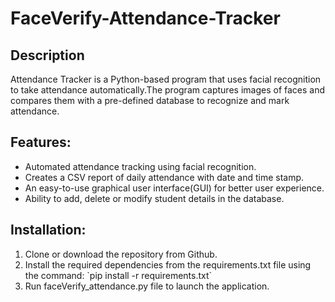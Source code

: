 # FaceVerify-Attendance-Tracker

## Description
Attendance Tracker is a Python-based program that uses facial recognition to take attendance automatically.The program captures images of faces and compares them with a pre-defined database to recognize and mark attendance.
## Features:
<ul>
  <li>Automated attendance tracking using facial recognition.</li>
  <li> Creates a CSV report of daily attendance with date and time stamp.</li>
  <li> An easy-to-use graphical user interface(GUI) for better user experience.</li>
  <li>Ability to add, delete or modify student details in the database.</li>
  </ul>
  
## Installation:
<ol>
<li>Clone or download the repository from Github.</li>
<li>Install the required dependencies from the requirements.txt file using the command: `pip install -r requirements.txt`</li>
<li>Run faceVerify_attendance.py file to launch the application.</li>

</ol>
